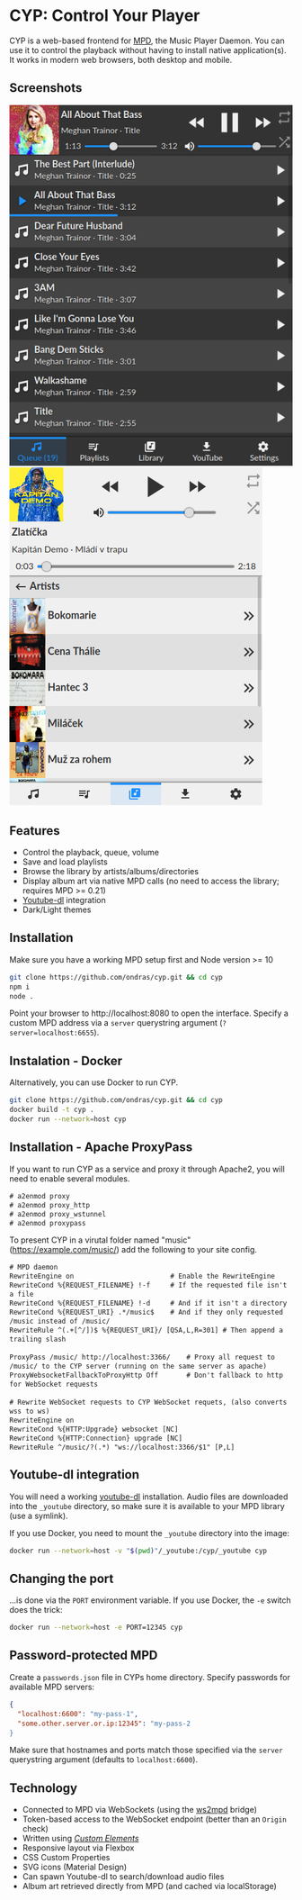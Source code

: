 # CYP: Control Your Player

CYP is a web-based frontend for [MPD](https://www.musicpd.org/), the Music Player Daemon. You can use it to control the playback without having to install native application(s). It works in modern web browsers, both desktop and mobile.

## Screenshots

![](misc/screen1.png) ![](misc/screen2.png)


## Features
  - Control the playback, queue, volume
  - Save and load playlists
  - Browse the library by artists/albums/directories
  - Display album art via native MPD calls (no need to access the library; requires MPD >= 0.21)
  - [Youtube-dl](https://ytdl-org.github.io/youtube-dl/index.html) integration
  - Dark/Light themes


## Installation

Make sure you have a working MPD setup first and Node version >= 10

```sh
git clone https://github.com/ondras/cyp.git && cd cyp
npm i
node .
```

Point your browser to http://localhost:8080 to open the interface. Specify a custom MPD address via a `server` querystring argument (`?server=localhost:6655`).

## Instalation - Docker

Alternatively, you can use Docker to run CYP.

```sh
git clone https://github.com/ondras/cyp.git && cd cyp
docker build -t cyp .
docker run --network=host cyp
```

## Installation - Apache ProxyPass

If you want to run CYP as a service and proxy it through Apache2, you will need to enable several modules.

    # a2enmod proxy
    # a2enmod proxy_http
    # a2enmod proxy_wstunnel
    # a2enmod proxypass


To present CYP in a virutal folder named "music" (https://example.com/music/) add the following to your site config.

	
    # MPD daemon
	RewriteEngine on						# Enable the RewriteEngine
	RewriteCond %{REQUEST_FILENAME} !-f		# If the requested file isn't a file
	RewriteCond %{REQUEST_FILENAME} !-d		# And if it isn't a directory
	RewriteCond %{REQUEST_URI} .*/music$	# And if they only requested /music instead of /music/
	RewriteRule ^(.+[^/])$ %{REQUEST_URI}/ [QSA,L,R=301] # Then append a trailing slash

	ProxyPass /music/ http://localhost:3366/	# Proxy all request to /music/ to the CYP server (running on the same server as apache)
	ProxyWebsocketFallbackToProxyHttp Off		# Don't fallback to http for WebSocket requests

	# Rewrite WebSocket requests to CYP WebSocket requets, (also converts wss to ws)
	RewriteEngine on						
	RewriteCond %{HTTP:Upgrade} websocket [NC]  
	RewriteCond %{HTTP:Connection} upgrade [NC]
	RewriteRule ^/music/?(.*) "ws://localhost:3366/$1" [P,L]


## Youtube-dl integration

You will need a working [youtube-dl](https://ytdl-org.github.io/youtube-dl/index.html) installation. Audio files are downloaded into the `_youtube` directory, so make sure it is available to your MPD library (use a symlink).

If you use Docker, you need to mount the `_youtube` directory into the image:

```sh
docker run --network=host -v "$(pwd)"/_youtube:/cyp/_youtube cyp
```


## Changing the port

...is done via the `PORT` environment variable. If you use Docker, the `-e` switch does the trick:

```sh
docker run --network=host -e PORT=12345 cyp
```

## Password-protected MPD

Create a `passwords.json` file in CYPs home directory. Specify passwords for available MPD servers:

```json
{
  "localhost:6600": "my-pass-1",
  "some.other.server.or.ip:12345": "my-pass-2
}
```

Make sure that hostnames and ports match those specified via the `server` querystring argument (defaults to `localhost:6600`).

## Technology
  - Connected to MPD via WebSockets (using the [ws2mpd](https://github.com/ondras/ws2mpd/) bridge)
  - Token-based access to the WebSocket endpoint (better than an `Origin` check)
  - Written using [*Custom Elements*](https://developer.mozilla.org/en-US/docs/Web/Web_Components/Using_custom_elements)
  - Responsive layout via Flexbox
  - CSS Custom Properties
  - SVG icons (Material Design)
  - Can spawn Youtube-dl to search/download audio files
  - Album art retrieved directly from MPD (and cached via localStorage)
